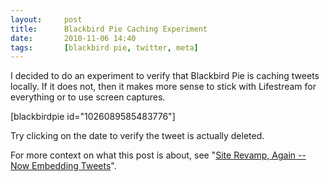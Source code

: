 ```yaml
---
layout:     post
title:      Blackbird Pie Caching Experiment
date:       2010-11-06 14:40
tags:       [blackbird pie, twitter, meta]
---
```


I decided to do an experiment to verify that Blackbird Pie is caching
tweets locally. If it does not, then it makes more sense to stick with
Lifestream for everything or to use screen captures.

[blackbirdpie id="1026089585483776"]

Try clicking on the date to verify the tweet is actually deleted.

For more context on what this post is about, see "[Site Revamp, Again
-- Now Embedding
Tweets](/2010/11/site-revamp-again-now-embedding-tweets/)".
